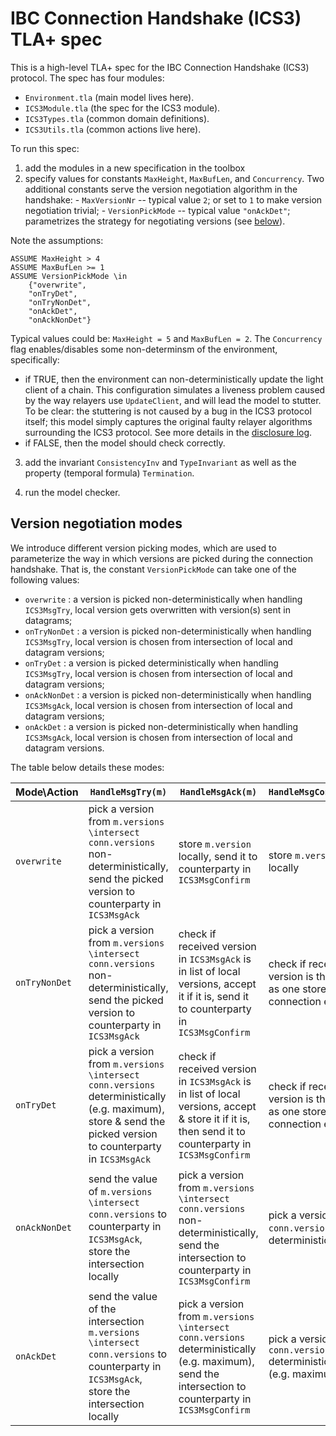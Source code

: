 # IBC Connection Handshake (ICS3) TLA+ spec

This is a high-level TLA+ spec for the IBC Connection Handshake (ICS3) protocol.
The spec has four modules:

*   `Environment.tla` (main model lives here).
*   `ICS3Module.tla` (the spec for the ICS3 module).
*   `ICS3Types.tla` (common domain definitions).
*   `ICS3Utils.tla` (common actions live here).

To run this spec:

1.  add the modules in a new specification in the toolbox
2.  specify values for constants `MaxHeight`, `MaxBufLen`, and `Concurrency`. Two
    additional constants serve the version negotiation algorithm in the
    handshake: - `MaxVersionNr` -- typical value `2`; or set to `1` to make
    version negotiation trivial; - `VersionPickMode` -- typical value
    `"onAckDet"`; parametrizes the strategy for negotiating versions (see
    [below](#version-negotiation-modes)).

Note the assumptions:

    ASSUME MaxHeight > 4
    ASSUME MaxBufLen >= 1
    ASSUME VersionPickMode \in
        {"overwrite",
        "onTryDet",
        "onTryNonDet",
        "onAckDet",
        "onAckNonDet"}

Typical values could be: `MaxHeight = 5` and `MaxBufLen = 2`. The `Concurrency`
flag enables/disables some non-determinsm of the environment, specifically:

*   if TRUE, then the environment can non-deterministically update the light
    client of a chain. This configuration simulates a liveness problem caused by
    the way relayers use `UpdateClient`, and will lead the model to stutter. To be
    clear: the stuttering is not caused by a bug in the ICS3 protocol itself; this
    model simply captures the original faulty relayer algorithms surrounding the
    ICS3 protocol. See more details in the
    [disclosure log](https://github.com/informalsystems/ibc-rs/pull/83).
*   if FALSE, then the model should check correctly.

3.  add the invariant `ConsistencyInv` and `TypeInvariant` as well as the
    property (temporal formula) `Termination`.

4.  run the model checker.

## Version negotiation modes

We introduce different version picking modes, which are used to parameterize the
way in which versions are picked during the connection handshake. That is, the
constant `VersionPickMode` can take one of the following values:

*   `overwrite` : a version is picked non-deterministically when handling
    `ICS3MsgTry`, local version gets overwritten with version(s) sent in
    datagrams;
*   `onTryNonDet` : a version is picked non-deterministically when handling
    `ICS3MsgTry`, local version is chosen from intersection of local and datagram
    versions;
*   `onTryDet` : a version is picked deterministically when handling `ICS3MsgTry`,
    local version is chosen from intersection of local and datagram versions;
*   `onAckNonDet` : a version is picked non-deterministically when handling
    `ICS3MsgAck`, local version is chosen from intersection of local and datagram
    versions;
*   `onAckDet` : a version is picked non-deterministically when handling
    `ICS3MsgAck`, local version is chosen from intersection of local and datagram
    versions.

The table below details these modes:

| Mode\Action   | `HandleMsgTry(m)`                                                                                                                                           | `HandleMsgAck(m)`                                                                                                                                     | `HandleMsgConfirm(m)`                                                 |
| ------------- | ----------------------------------------------------------------------------------------------------------------------------------------------------------- | ----------------------------------------------------------------------------------------------------------------------------------------------------- | --------------------------------------------------------------------- |
| `overwrite`   | pick a version from `m.versions \intersect conn.versions` non-deterministically, send the picked version to counterparty in `ICS3MsgAck`                    | store `m.version` locally, send it to counterparty in `ICS3MsgConfirm`                                                                                | store `m.version` locally                                             |
| `onTryNonDet` | pick a version from `m.versions \intersect conn.versions` non-deterministically, send the picked version to counterparty in `ICS3MsgAck`                    | check if received version in `ICS3MsgAck` is in list of local versions, accept it if it is, send it to counterparty in `ICS3MsgConfirm`               | check if received version is the same as one stored in connection end |
| `onTryDet`    | pick a version from `m.versions \intersect conn.versions` deterministically (e.g. maximum), store & send the picked version to counterparty in `ICS3MsgAck` | check if received version in `ICS3MsgAck` is in list of local versions, accept & store it if it is, then send it to counterparty in `ICS3MsgConfirm`  | check if received version is the same as one stored in connection end |
| `onAckNonDet` | send the value of `m.versions \intersect conn.versions` to counterparty in `ICS3MsgAck`, store the intersection locally                                     | pick a version from `m.versions \intersect conn.versions` non-deterministically, send the intersection to counterparty in `ICS3MsgConfirm`            | pick a version from `conn.versions` non-deterministically             |
| `onAckDet`    | send the value of the intersection `m.versions \intersect conn.versions` to counterparty in `ICS3MsgAck`, store the intersection locally                    | pick a version from `m.versions \intersect conn.versions` deterministically (e.g. maximum), send the intersection to counterparty in `ICS3MsgConfirm` | pick a version from `conn.versions` deterministically (e.g. maximum)  |
